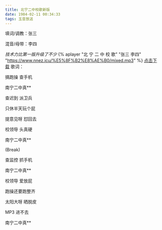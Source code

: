 ```yaml
---
title: 北宁二中校歌新版
date: 1984-02-11 00:34:33
tags: 玉音放送
---
```


填词/调教：张三

混音/母带：李四

*技术力比第一版升级了不少*
{% aplayer "北 宁 二 中 校 歌" "张三 李四" "https://www.nnez.icu/%E5%8F%B2%E8%AE%B0/mixed.mp3" %}
<a href="https://www.nnez.icu/%E5%8F%B2%E8%AE%B0/mixed.mp3" download="北宁二中校歌.mp3">点击下载</a>
歌词：
<!--more-->
搞跑操 查手机

南宁二中真**

查迟到 派卫兵

只休半天玩个屁

提意见呀 怼回去

校领导 头真硬

南宁二中真**

(Break)

查监控 抓手机

南宁二中真**

校领导 爱放屁

跑操还要跑整齐

太阳大呀 晒脱皮

MP3 进不去

南宁二中真**
